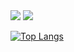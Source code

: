 <picture>
<source 
  srcset="https://github-readme-stats.vercel.app/api?username=dubritto&show_icons=true&theme=blue-green"
  media="(prefers-color-scheme: dark)"
/>
<source
  srcset="https://github-readme-stats.vercel.app/api?username=dubritto&show_icons=true"
  media="(prefers-color-scheme: light), (prefers-color-scheme: no-preference)"
/>
<img src="https://github-readme-stats.vercel.app/api?username=dubritto&show_icons=true" />
</picture>

<img src="https://img.shields.io/badge/HTML5-E34F26?style=for-the-badge&logo=html5&logoColor=white" />

[![Top Langs](https://github-readme-stats.vercel.app/api/top-langs/?username=dubritto&layout=compact)](https://github.com/dubritto/github-readme-stats)
